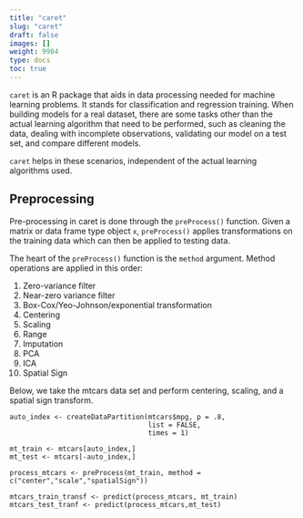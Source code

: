 ```yaml
---
title: "caret"
slug: "caret"
draft: false
images: []
weight: 9984
type: docs
toc: true
---
```


`caret` is an R package that aids in data processing needed for machine learning problems. It stands for classification and regression training. When building models for a real dataset, there are some tasks other than the actual learning algorithm that need to be performed, such as cleaning the data, dealing with incomplete observations, validating our model on a test set, and compare different models.

`caret` helps in these scenarios, independent of the actual learning algorithms used.

## Preprocessing
Pre-processing in caret is done through the `preProcess()` function. Given a matrix or data frame type object `x`, `preProcess()` applies transformations on the training data which can then be applied to testing data.

The heart of the `preProcess()` function is the `method` argument. Method operations are applied in this order:

1. Zero-variance filter
2. Near-zero variance filter
3. Box-Cox/Yeo-Johnson/exponential transformation
4. Centering
5. Scaling
6. Range
8. Imputation
9. PCA
10. ICA
11. Spatial Sign

Below, we take the mtcars data set and perform centering, scaling, and a spatial sign transform.

```
auto_index <- createDataPartition(mtcars$mpg, p = .8,
                                  list = FALSE,
                                  times = 1)

mt_train <- mtcars[auto_index,]
mt_test <- mtcars[-auto_index,]

process_mtcars <- preProcess(mt_train, method = c("center","scale","spatialSign"))

mtcars_train_transf <- predict(process_mtcars, mt_train)
mtcars_test_tranf <- predict(process_mtcars,mt_test)
```


